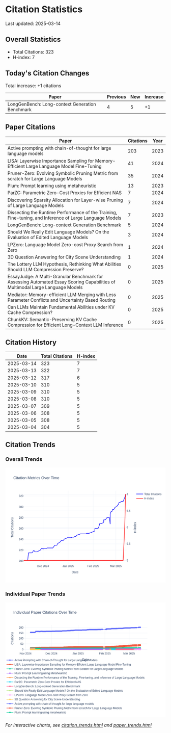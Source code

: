 # Citation Statistics

Last updated: 2025-03-14

## Overall Statistics
- Total Citations: 323
- H-index: 7

## Today's Citation Changes 

Total increase: +1 citations

| Paper | Previous | New | Increase |
| ----- | --------- | --- | -------- |
| LongGenBench: Long-context Generation Benchmark | 4 | 5 | +1 |

## Paper Citations

| Paper | Citations | Year |
| ----- | --------- | ---- |
| Active prompting with chain-of-thought for large language models | 203 | 2023 |
| LISA: Layerwise Importance Sampling for Memory-Efficient Large Language Model Fine-Tuning | 41 | 2024 |
| Pruner-Zero: Evolving Symbolic Pruning Metric from scratch for Large Language Models | 35 | 2024 |
| Plum: Prompt learning using metaheuristic | 13 | 2023 |
| ParZC: Parametric Zero-Cost Proxies for Efficient NAS | 7 | 2024 |
| Discovering Sparsity Allocation for Layer-wise Pruning of Large Language Models | 7 | 2024 |
| Dissecting the Runtime Performance of the Training, Fine-tuning, and Inference of Large Language Models | 7 | 2023 |
| LongGenBench: Long-context Generation Benchmark | 5 | 2024 |
| Should We Really Edit Language Models? On the Evaluation of Edited Language Models | 3 | 2024 |
| LPZero: Language Model Zero-cost Proxy Search from Zero | 1 | 2024 |
| 3D Question Answering for City Scene Understanding | 1 | 2024 |
| The Lottery LLM Hypothesis, Rethinking What Abilities Should LLM Compression Preserve? | 0 | 2025 |
| EssayJudge: A Multi-Granular Benchmark for Assessing Automated Essay Scoring Capabilities of Multimodal Large Language Models | 0 | 2025 |
| Mediator: Memory-efficient LLM Merging with Less Parameter Conflicts and Uncertainty Based Routing | 0 | 2025 |
| Can LLMs Maintain Fundamental Abilities under KV Cache Compression? | 0 | 2025 |
| ChunkKV: Semantic-Preserving KV Cache Compression for Efficient Long-Context LLM Inference | 0 | 2025 |

## Citation History

| Date | Total Citations | H-index |
| ---- | --------------- | ------- |
| 2025-03-14 | 323 | 7 |
| 2025-03-13 | 322 | 7 |
| 2025-03-12 | 317 | 6 |
| 2025-03-10 | 310 | 5 |
| 2025-03-09 | 310 | 5 |
| 2025-03-08 | 310 | 5 |
| 2025-03-07 | 309 | 5 |
| 2025-03-06 | 308 | 5 |
| 2025-03-05 | 308 | 5 |
| 2025-03-04 | 304 | 5 |

## Citation Trends

### Overall Trends
![Citation Trends](citation_trends.png)

### Individual Paper Trends
![Paper Trends](paper_trends.png)

*For interactive charts, see [citation_trends.html](citation_trends.html) and [paper_trends.html](paper_trends.html)*